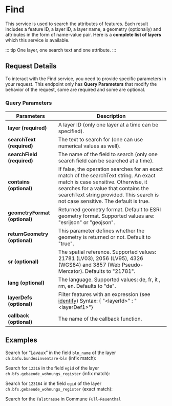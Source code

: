 <script setup>
import { 
    find01,
    find02,
    find03,
    find04,
} from './examples.js'
</script>

# Find

This service is used to search the attributes of features.
Each result includes a feature ID, a layer ID, a layer name, a geometry (optionally) and attributes in the form of name-value pair.
Here is a **complete list of layers** which this service is available.

<!-- FIX ME: (../../../api/faq/index.html#which-layers-have-a-tooltip) for -->

<Suspense>
<ApiCodeBlock url="https://api3.geo.admin.ch/rest/services/api/MapServer/find" method="GET" />
</Suspense>

::: tip
One layer, one search text and one attribute.
:::

## Request Details

To interact with the Find service, you need to provide specific parameters in your request.
This endpoint only has **Query Parameters** that modify the behavior of the request, some are required and some are optional.

### Query Parameters

| Parameters                    | Description                                                                                                                                                                                                                                              |
| ----------------------------- | -------------------------------------------------------------------------------------------------------------------------------------------------------------------------------------------------------------------------------------------------------- |
| **layer (required)**          | A layer ID (only one layer at a time can be specified).                                                                                                                                                                                                  |
| **searchText (required)**     | The text to search for (one can use numerical values as well).                                                                                                                                                                                           |
| **searchField (required)**    | The name of the field to search (only one search field can be searched at a time).                                                                                                                                                                       |
| **contains (optional)**       | If false, the operation searches for an exact match of the searchText string. An exact match is case sensitive. Otherwise, it searches for a value that contains the searchText string provided. This search is not case sensitive. The default is true. |
| **geometryFormat (optional)** | Returned geometry format. Default to ESRI geometry format. Supported values are: "esrijson" or "geojson".                                                                                                                                                |
| **returnGeometry (optional)** | This parameter defines whether the geometry is returned or not. Default to "true".                                                                                                                                                                       |
| **sr (optional)**             | The spatial reference. Supported values: 21781 (LV03), 2056 (LV95), 4326 (WGS84) and 3857 (Web Pseudo-Mercator). Defaults to "21781".                                                                                                                    |
| **lang (optional)**           | The language. Supported values: de, fr, it , rm, en. Defaults to "de".                                                                                                                                                                                   |
| **layerDefs (optional)**      | Filter features with an expression (see [identify](../../../services/sdiservices.html#identify-features)) Syntax: <span class="title-ref">{ "\<layerId\>" : "\<layerDef1\>"}</span>                                                                      |
| **callback (optional)**       | The name of the callback function.                                                                                                                                                                                                                       |

## Examples

Search for “Lavaux” in the field `bln_name` of the layer `ch.bafu.bundesinventare-bln` (infix match):

<ExampleCodeBlock :request="find01.request" :example="find01.response"/>

Search for `12316` in the field `egid` of the layer `ch.bfs.gebaeude_wohnungs_register` (infix match):

<ExampleCodeBlock :request="find02.request" :example="find02.response"/>

Search for `123164` in the field `egid` of the layer `ch.bfs.gebaeude_wohnungs_register` (exact match):

<ExampleCodeBlock :request="find03.request" :example="find03.response"/>

Search for the `Talstrasse` in Commune `Full-Reuenthal`

<ExampleCodeBlock :request="find04.request" :example="find04.response"/>
